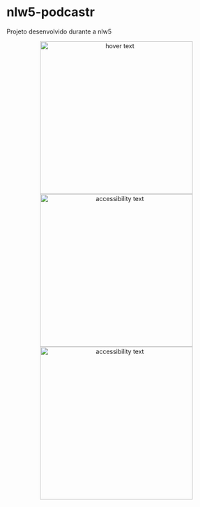 # nlw5-podcastr
Projeto desenvolvido durante a nlw5

<p align="center">
  <img src="imge/Captura de Tela 2021-06-08 às 22.14.30.png" width="350" title="hover text">
  <img src="imge/Captura de Tela 2021-06-08 às 22.15.16.png" width="350" alt="accessibility text">
  <img src="imge/Captura de Tela 2021-06-08 às 22.15.36.png" width="350" alt="accessibility text">
</p>
